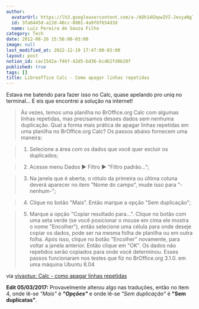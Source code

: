 ```yaml
---
author:
  avatarUrl: https://lh3.googleusercontent.com/a-/AOh14GhpwZVI-JevyaNgTdlrOT6YN20cI6V9Kxtq38Ij8AQ=s100
  id: 3fa6445d-a13d-40cc-8901-4a9f6f654d3d
  name: Luiz Pereira de Souza Filho
category: Tech
date: 2012-08-26 15:56:00-03:00
image: null
last_modified_at: 2022-12-19 17:47:00-03:00
layout: post
notion_id: cac1542a-f46f-42d5-bd36-bcd62fd0b20f
published: true
tags: []
title: Libreoffice Calc - Como apagar linhas repetidas
---
```


Estava me batendo para fazer isso no Calc, quase apelando pro uniq no terminal... E eis que encontrei a solução na internet!

> Às vezes, temos uma planilha no BrOffice.org Calc com algumas linhas repetidas, mas precisamos desses dados sem nenhuma duplicação. Qual a forma mais prática de apagar linhas repetidas em uma planilha no BrOffice.org Calc? Os passos abaixo fornecem uma maneira:

>

>   1. Selecione a área com os dados que você quer excluir os duplicados;

>   2. Acesse menu Dados ▶ Filtro ▶ "Filtro padrão...";

>   3. Na janela que é aberta, o rótulo da primeira ou última coluna deverá aparecer no item "Nome do campo", mude isso para "-nenhum-";

>   4. Clique no botão "Mais". Então marque a opção "Sem duplicação";

>   5. Marque a opção "Copiar resultado para...". Clique no botão com uma seta verde (se você posicionar o mouse em cima ele mostra o nome "Encolher"), então selecione uma célula para onde deseje copiar os dados, pode ser na mesma folha de planilha ou em outra folha. Após isso, clique no botão "Encolher" novamente, para voltar a janela anterior. Então clique em "OK". Os dados não repetidos serão copiados para onde você determinou. Esses passos funcionaram nos testes que fiz no BrOffice.org 3.1.0. em uma máquina Ubuntu 8.04

via [vivaotux: Calc - como apagar linhas repetidas](http://vivaotux.blogspot.com.br/2010/04/calc-como-apagar-linhas-repetidas.html)

**Edit 05/03/2017:** Provavelmente alterou algo nas traduções, então no item 4, onde lê-se _"Mais"_ é _**"Opções"**_ e onde lê-se _"Sem duplicação"_ é **"Sem duplicatas"**.
